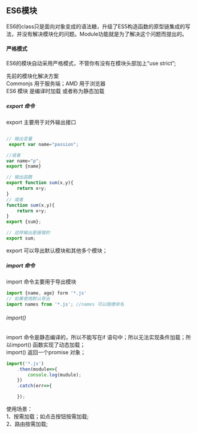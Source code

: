 ## ES6模块
ES6的class只是面向对象变成的语法糖，升级了ES5构造函数的原型链集成的写法，并没有解决模块化的问题。Module功能就是为了解决这个问题而提出的。

#### 严格模式
ES6的模块自动采用严格模式，不管你有没有在模块头部加上“use strict”;

先前的模块化解决方案  
Commonjs 用于服务端；AMD 用于浏览器   
ES6 模块 是编译时加载 或者称为静态加载

##### export 命令
export 主要用于对外输出接口
``` javascript

// 输出变量
 export var name="passion";

//或者
var name="p";
export {name}

// 输出函数
export function sum(x,y){
    return x+y;
}
// 或者
function sum(x,y){
    return x+y;
}
export {sum};

// 这样输出是报错的
export sum;

```
export 可以导出默认模块和其他多个模块；

##### import 命令
import 命令主要用于导出模块
```javascript
import {name, age} form '*.js'
// 如果使用默认导出
import names from '*.js'; //names 可以随便命名

```
###### import()
import 命令是静态编译的，所以不能写在if 语句中；所以无法实现条件加载；所以import() 函数实现了动态加载；    
import() 返回一个promise 对象；
```javascript
import('*.js')
    .then(module=>{
        console.log(mudule);
    })
    .catch(err=>{

    });
```
使用场景：   
1、按需加载；如点击按钮按需加载;   
2、路由按需加载;






